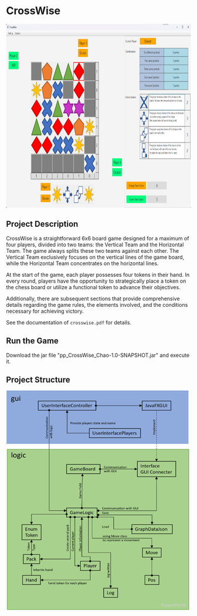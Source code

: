 # CrossWise

<img src="crosswise.png" width="1000" height="500">

## Project Description
CrossWise is a straightforward 6x6 board game designed for a maximum of four players, divided into two teams: the Vertical Team and the Horizontal Team. The game always splits these two teams against each other. The Vertical Team exclusively focuses on the vertical lines of the game board, while the Horizontal Team concentrates on the horizontal lines.

At the start of the game, each player possesses four tokens in their hand. In every round, players have the opportunity to strategically place a token on the chess board or utilize a functional token to advance their objectives.

Additionally, there are subsequent sections that provide comprehensive details regarding the game rules, the elements involved, and the conditions necessary for achieving victory.

See the documentation of `crosswise.pdf` for details.

## Run the Game

Download the jar file "pp_CrossWise_Chao-1.0-SNAPSHOT.jar" and execute it.


## Project Structure

<img src="Documentation/image/diagram_1.png" width="500" height="600">
